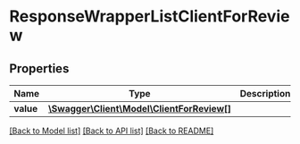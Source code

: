 # ResponseWrapperListClientForReview

## Properties
Name | Type | Description | Notes
------------ | ------------- | ------------- | -------------
**value** | [**\Swagger\Client\Model\ClientForReview[]**](ClientForReview.md) |  | [optional] 

[[Back to Model list]](../README.md#documentation-for-models) [[Back to API list]](../README.md#documentation-for-api-endpoints) [[Back to README]](../README.md)


